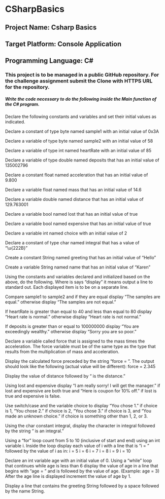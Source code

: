 # CSharpBasics
## Project Name: Csharp Basics
## Target Platform: Console Application
## Programming Language: C#

### This project is to be managed in a public GitHub repository. For the challenge assignment submit the Clone with HTTPS URL for the repository.

##### Write the code necessary to do the following inside the Main function of the C# program.

Declare the following constants and variables and set their initial values as indicated.

Declare a constant of type byte named sample1 with an initial value of 0x3A

Declare a variable of type byte named sample2 with an initial value of 58

Declare a variable of type int named heartRate with an initial value of 85

Declare a variable of type double named deposits that has an initial value of 135002796

Declare a constant float named acceleration that has an initial value of 9.800

Declare a variable float named mass that has an initial value of 14.6

Declare a variable double named distance that has an initial value of 129.763001

Declare a variable bool named lost that has an initial value of true

Declare a variable bool named expensive that has an initial value of true

Declare a variable int named choice with an initial value of 2

Declare a constant of type char named integral that has a value of “\u{222B}”

Create a constant String named greeting that has an initial value of “Hello”

Create a variable String named name that has an initial value of “Karen”

Using the constants and variables declared and initialized based on the above, do the following. Where is says “display” it means output a line to standard out. Each displayed item is to be on a separate line.

Compare sample1 to sample2 and if they are equal display “The samples are equal.” otherwise display “The samples are not equal.”

If heartRate is greater than equal to 40 and less than equal to 80 display “Heart rate is normal.” otherwise display “Heart rate is not normal.”

If deposits is greater than or equal to 100000000 display “You are exceedingly wealthy.” otherwise display “Sorry you are so poor.”

Declare a variable called force that is assigned to the mass times the acceleration. The force variable must be of the same type as the type that results from the multiplication of mass and acceleration.

Display the calculated force preceded by the string “force = ”. The output should look like the following (actual value will be different): force = 2.345

Display the value of distance followed by “ is the distance.”

Using lost and expensive display “I am really sorry! I will get the manager.” if lost and expensive are both true and “Here is coupon for 10% off.” if lost is true and expensive is false.

Use switch/case and the variable choice to display “You chose 1.” if choice is 1, “You chose 2.” if choice is 2, “You chose 3.” if choice is 3, and “You made an unknown choice.” if choice is something other than 1, 2, or 3.

Using the char constant integral, display the character in integral followed by the string “ is an integral.”

Using a “for” loop count from 5 to 10 (inclusive of start and end) using an int variable i. Inside the loop display each value of i with a line that is “i = ” followed by the value of i as in:
i = 5
i = 6
i = 7
i = 8
i = 9
i = 10

Declare an int variable age with an initial value of 0. Using a “while” loop that continues while age is less than 6 display the value of age in a line that begins with “age = ” and is followed by the value of age. (Example: age = 3) After the age line is displayed increment the value of age by 1.

Display a line that contains the greeting String followed by a space followed by the name String.
